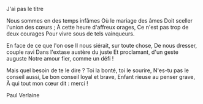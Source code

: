 J'ai pas le titre

Nous sommes en des temps infâmes
Où le mariage des âmes
Doit sceller l'union des cœurs ;
À cette heure d'affreux orages,
Ce n'est pas trop de deux courages
Pour vivre sous de tels vainqueurs.

En face de ce que l'on ose
Il nous siérait, sur toute chose,
De nous dresser, couple ravi
Dans l'extase austère du juste
Et proclamant, d'un geste auguste
Notre amour fier, comme un défi !

Mais quel besoin de te le dire ?
Toi la bonté, toi le sourire,
N'es-tu pas le conseil aussi,
Le bon conseil loyal et brave,
Enfant rieuse au penser grave,
À qui tout mon cœur dit : merci !

Paul Verlaine
